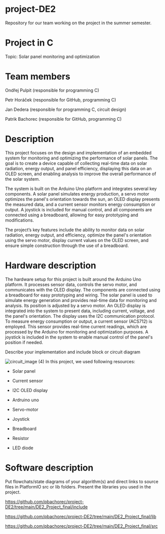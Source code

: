 # project-DE2
Repository for our team working on the project in the summer semester.
# Project in C
Topic: Solar panel monitoring and optimization

# Team members
 Ondřej Pulpit (responsible for programming C) 
 
 Petr Horáček (responsible for GitHub, programming C)
 
 Jan Dedera (responsible for programming C, circuit design)
 
 Patrik Bachorec (responsible for GitHub, programming C)

# Description
This project focuses on the design and implementation of an embedded system for monitoring and optimizing the performance of solar panels. The goal is to create a device capable of collecting real-time data on solar radiation, energy output, and panel efficiency, displaying this data on an OLED screen, and enabling analysis to improve the overall performance of the solar system.

The system is built on the Arduino Uno platform and integrates several key components. A solar panel simulates energy production, a servo motor optimizes the panel's orientation towards the sun, an OLED display presents the measured data, and a current sensor monitors energy consumption or output. A joystick is included for manual control, and all components are connected using a breadboard, allowing for easy prototyping and modifications.

The project’s key features include the ability to monitor data on solar radiation, energy output, and efficiency, optimize the panel's orientation using the servo motor, display current values on the OLED screen, and ensure simple construction through the use of a breadboard. 

# Hardware description
The hardware setup for this project is built around the Arduino Uno platform. It processes sensor data, controls the servo motor, and communicates with the OLED display. The components are connected using a breadboard for easy prototyping and wiring. The solar panel is used to simulate energy generation and provides real-time data for monitoring and analysis. Its position is adjusted by a servo motor. An OLED display is integrated into the system to present data, including current, voltage, and the panel's orientation. The display uses the I2C communication protocol. To measure energy consumption or output, a current sensor (ACS712) is employed. This sensor provides real-time current readings, which are processed by the Arduino for monitoring and optimization purposes. A joystick is included in the system to enable manual control of the panel's position if needed. 

Describe your implementation and include block or circuit diagram

![circuit_image (4)](https://github.com/user-attachments/assets/138e0fb0-c242-43c7-8115-bb602196505d)
In this project, we used following resources:

* Solar panel

* Current sensor

* I2C OLED display

* Ardruino uno

* Servo-motor

* Joystick

* Breadboard

* Resistor 

* LED diode
  
# Software description
Put flowchats/state diagrams of your algorithm(s) and direct links to source files in PlatformIO src or lib folders. Present the libraries you used in the project.

https://github.com/pbachorec/project-DE2/tree/main/DE2_Project_final/include

https://github.com/pbachorec/project-DE2/tree/main/DE2_Project_final/lib

https://github.com/pbachorec/project-DE2/tree/main/DE2_Project_final/src
